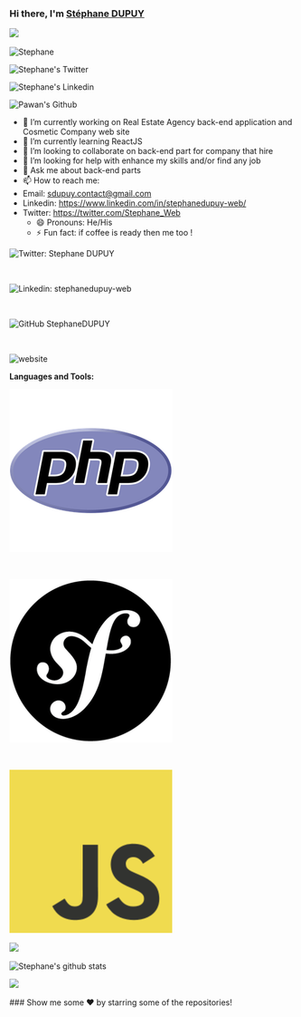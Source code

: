 ### Hi there, I'm [Stéphane DUPUY](http://portfolio.webtechbysteph.com)

![](https://media.giphy.com/media/hvRJCLFzcasrR4ia7z/giphy.gif)

![Stephane](https://komarev.com/ghpvc/?username=StephaneDUPUY&label=Views&color=blue&style=plastic)

![Stephane's Twitter](https://cdn.jsdelivr.net/npm/simple-icons@v3/icons/twitter.svg)

![Stephane's Linkedin](https://cdn.jsdelivr.net/npm/simple-icons@v3/icons/linkedin.svg)

![Pawan's Github](https://cdn.jsdelivr.net/npm/simple-icons@v3/icons/github.svg)

*   🔭 I’m currently working on Real Estate Agency back-end application and Cosmetic Company web site
*   🌱 I’m currently learning ReactJS
*   👯 I’m looking to collaborate on back-end part for company that hire
*   🤔 I’m looking for help with enhance my skills and/or find any job
*   💬 Ask me about back-end parts
*   📫 How to reach me:
*   Email: sdupuy.contact@gmail.com
*   Linkedin: https://www.linkedin.com/in/stephanedupuy-web/
*   Twitter: https://twitter.com/Stephane_Web
    *   😄 Pronouns: He/His
    *   ⚡ Fun fact: if coffee is ready then me too !

![Twitter: Stephane DUPUY](https://img.shields.io/twitter/follow/Stephane_Web?style=social)

  
 

![Linkedin: stephanedupuy-web](https://img.shields.io/badge/-stephanedupuy-blue?style=flat-square&logo=Linkedin&logoColor=white&link=https://www.linkedin.com/in/stephanedupuy-web/)

  
 

![GitHub StephaneDUPUY](https://img.shields.io/github/followers/StephaneDUPUY?label=follow&style=social)

  
 

![website](https://img.shields.io/badge/PortfolioWebsite-portfolio.webtechbysteph.com/-2648ff?style=flat-square&logo=google-chrome)

**Languages and Tools:**

![](https://raw.githubusercontent.com/github/explore/80688e429a7d4ef2fca1e82350fe8e3517d3494d/topics/php/php.png)

  
 

![](https://raw.githubusercontent.com/github/explore/80688e429a7d4ef2fca1e82350fe8e3517d3494d/topics/symfony/symfony.png)

  
 

![](https://raw.githubusercontent.com/github/explore/80688e429a7d4ef2fca1e82350fe8e3517d3494d/topics/javascript/javascript.png)

![](https://github-readme-stats.vercel.app/api/top-langs/?username=StephaneDUPUY&theme=light&hide_langs_below=1)

![Stephane's github stats](https://github-readme-stats.vercel.app/api?username=StephaneDUPUY&show_icons=true&theme=light&line_height=27)

![](https://github-readme-stats.vercel.app/api/pin/?username=StephaneDUPUY&repo=openlibrariesV2.2&theme=light)

  
\### Show me some ❤️ by starring some of the repositories!

